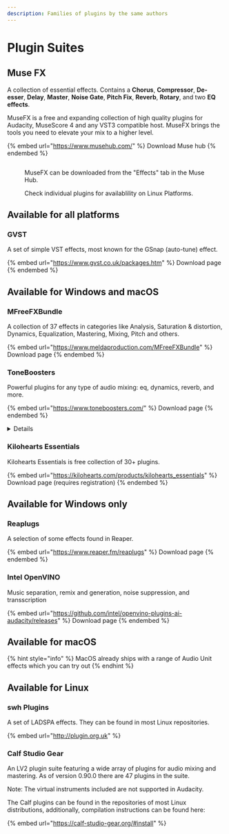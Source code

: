 ```yaml
---
description: Families of plugins by the same authors
---
```


# Plugin Suites

## Muse FX

A collection of essential effects. Contains a **Chorus**, **Compressor**, **De-esser**, **Delay**, **Master**, **Noise Gate**, **Pitch Fix**, **Reverb**, **Rotary**, and two **EQ effects**.

MuseFX is a free and expanding collection of high quality plugins for Audacity, MuseScore 4 and any VST3 compatible host. MuseFX brings the tools you need to elevate your mix to a higher level.

{% embed url="https://www.musehub.com/" %}
Download Muse hub
{% endembed %}

<figure><img src="../.gitbook/assets/image (10).png" alt=""><figcaption><p>MuseFX can be downloaded from the "Effects" tab in the Muse Hub.</p><p>Check individual plugins for availablility on Linux Platforms.</p></figcaption></figure>

## Available for all platforms

### GVST

A set of simple VST effects, most known for the GSnap (auto-tune) effect.

{% embed url="https://www.gvst.co.uk/packages.htm" %}
Download page
{% endembed %}

## Available for Windows and macOS

### MFreeFXBundle

A collection of 37 effects in categories like Analysis, Saturation & distortion, Dynamics, Equalization, Mastering, Mixing, Pitch and others.

{% embed url="https://www.meldaproduction.com/MFreeFXBundle" %}
Download page
{% endembed %}

### ToneBoosters

Powerful plugins for any type of audio mixing: eq, dynamics, reverb, and more.&#x20;

{% embed url="https://www.toneboosters.com/" %}
Download page
{% endembed %}

<details>

<summary>Details</summary>

"Demo" mode is fully functional except for preset saving. You can use Audacity's preset system instead.

What is Included:

* Barricade 4 : Limiter
* BitJuggler : Sampler / Processor
* Compressor 4 : Dynamics processor
* Dual VCF : non-linear filters
* Enhancer : preset filter eq
* Equalizer 4: Digital remasterd Anolog dynamic eq
* Flowtones : synthesizer
* GonioMeter : Stereo Image Analyzer
* MBC : Multiband Compression and saturation
* Morphit : Headphones correction and personalization
* ReelBus 4 : Magnetic tape recording, echo and flanger simulator
* Reverb 4 : Lush reverberation and shimmer
* Sibalance 4 : Spectral de-esser and harshness remover
* Spectogram : Insightful time and frequency visualization
* VoicePitcher 4 : Vocal doubling, pitch shifting and freezing effect

</details>

### Kilohearts Essentials

Kilohearts Essentials is free collection of 30+ plugins.

{% embed url="https://kilohearts.com/products/kilohearts_essentials" %}
Download page (requires registration)
{% endembed %}

## Available for Windows only

### Reaplugs

A selection of some effects found in Reaper.

{% embed url="https://www.reaper.fm/reaplugs" %}
Download page
{% endembed %}

### Intel OpenVINO

Music separation, remix and generation, noise suppression, and transscription

{% embed url="https://github.com/intel/openvino-plugins-ai-audacity/releases" %}
Download page
{% endembed %}

## Available for macOS

{% hint style="info" %}
MacOS already ships with a range of Audio Unit effects which you can try out
{% endhint %}

## Available for Linux

### swh Plugins

A set of LADSPA effects. They can be found in most Linux repositories.

{% embed url="http://plugin.org.uk" %}

### Calf Studio Gear

An LV2 plugin suite featuring a wide array of plugins for audio mixing and mastering. As of version 0.90.0 there are 47 plugins in the suite.

Note: The virtual instruments included are not supported in Audacity.

The Calf plugins can be found in the repositories of most Linux distributions, additionally, compilation instructions can be found here:

{% embed url="https://calf-studio-gear.org/#install" %}
